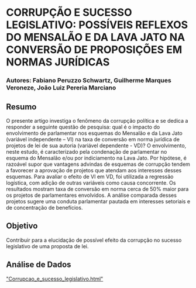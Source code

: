 # CORRUPÇÃO E SUCESSO LEGISLATIVO: POSSÍVEIS REFLEXOS DO MENSALÃO E DA LAVA JATO NA CONVERSÃO DE PROPOSIÇÕES EM NORMAS JURÍDICAS

### Autores: Fabiano Peruzzo Schwartz, Guilherme Marques Veroneze, João Luiz Pereria Marciano

## Resumo

O presente artigo investiga o fenômeno da corrupção política e se dedica a responder a seguinte questão de pesquisa: qual é o impacto do envolvimento de parlamentar nos esquemas do Mensalão e da Lava Jato (variável independente – VI) na taxa de conversão em norma jurídica de projetos de lei de sua autoria (variável dependente - VD)? O envolvimento, neste estudo, é caracterizado pela condenação de parlamentar no esquema do Mensalão e/ou por indiciamento na Lava Jato. Por hipótese, é razoável supor que vantagens advindas de esquemas de corrupção tendem a favorecer a aprovação de projetos que atendam aos interesses desses esquemas. Para avaliar o efeito de VI em VD, foi utilizada a regressão logística, com adição de outras variáveis como causa concorrente. Os resultados mostram taxa de conversão em norma cerca de 50% maior para os projetos de parlamentares envolvidos. A análise comparada desses projetos sugere uma conduta parlamentar pautada em interesses setoriais e de concentração de benefícios.

## Objetivo

Contribuir para a elucidação de possível efeito da corrupção no sucesso legislativo de uma proposta de lei.

## Análise de Dados
["Corrupcao_e_sucesso_legislativo.html"](http://htmlpreview.github.com/?https://github.com/Cefor/corrupcao/blob/master/_Corrupcao_e_sucesso_legislativo.html)
